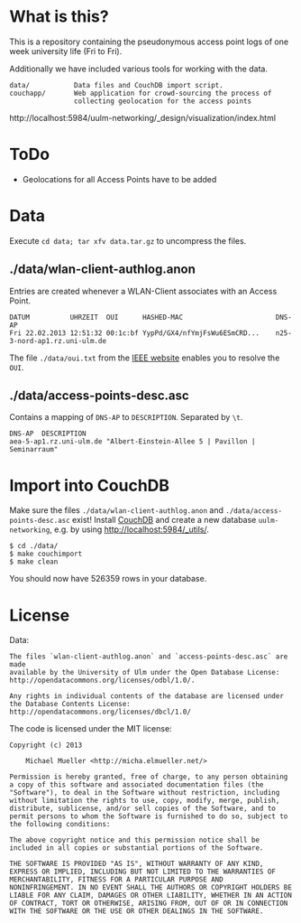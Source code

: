 # What is this?

This is a repository containing the pseudonymous access point logs of one 
week university life (Fri to Fri). 

Additionally we have included various tools for working with the data.

```
data/           Data files and CouchDB import script.
couchapp/       Web application for crowd-sourcing the process of
                collecting geolocation for the access points
```

http://localhost:5984/uulm-networking/_design/visualization/index.html


# ToDo

 * Geolocations for all Access Points have to be added


# Data

Execute `cd data; tar xfv data.tar.gz` to uncompress the files.

## ./data/wlan-client-authlog.anon

Entries are created whenever a WLAN-Client associates with an Access Point.

```
DATUM          UHRZEIT  OUI      HASHED-MAC                       DNS-AP
Fri 22.02.2013 12:51:32 00:1c:bf YypPd/GX4/nfYmjFsWu6ESmCRD...    n25-3-nord-ap1.rz.uni-ulm.de
```

The file `./data/oui.txt` from the [IEEE website](http://standards.ieee.org/develop/regauth/oui/public.html)
enables you to resolve the `OUI`.


## ./data/access-points-desc.asc

Contains a mapping of `DNS-AP` to `DESCRIPTION`. Separated by `\t`.

```
DNS-AP	DESCRIPTION
aea-5-ap1.rz.uni-ulm.de	"Albert-Einstein-Allee 5 | Pavillon | Seminarraum"
```


# Import into CouchDB

Make sure the files `./data/wlan-client-authlog.anon` and `./data/access-points-desc.asc`
exist!
Install [CouchDB](http://couchdb.apache.org/) and create a new database `uulm-networking`,
e.g. by using [http://localhost:5984/_utils/](http://localhost:5984/_utils/).

```
$ cd ./data/
$ make couchimport
$ make clean
```

You should now have 526359 rows in your database.


# License 

Data:

	The files `wlan-client-authlog.anon` and `access-points-desc.asc` are made 
	available by the University of Ulm under the Open Database License: 
	http://opendatacommons.org/licenses/odbl/1.0/. 

	Any rights in individual contents of the database are licensed under 
	the Database Contents License:
	http://opendatacommons.org/licenses/dbcl/1.0/


The code is licensed under the MIT license:

	Copyright (c) 2013

		Michael Mueller <http://micha.elmueller.net/>

	Permission is hereby granted, free of charge, to any person obtaining
	a copy of this software and associated documentation files (the
	"Software"), to deal in the Software without restriction, including
	without limitation the rights to use, copy, modify, merge, publish,
	distribute, sublicense, and/or sell copies of the Software, and to
	permit persons to whom the Software is furnished to do so, subject to
	the following conditions:

	The above copyright notice and this permission notice shall be
	included in all copies or substantial portions of the Software.

	THE SOFTWARE IS PROVIDED "AS IS", WITHOUT WARRANTY OF ANY KIND,
	EXPRESS OR IMPLIED, INCLUDING BUT NOT LIMITED TO THE WARRANTIES OF
	MERCHANTABILITY, FITNESS FOR A PARTICULAR PURPOSE AND
	NONINFRINGEMENT. IN NO EVENT SHALL THE AUTHORS OR COPYRIGHT HOLDERS BE
	LIABLE FOR ANY CLAIM, DAMAGES OR OTHER LIABILITY, WHETHER IN AN ACTION
	OF CONTRACT, TORT OR OTHERWISE, ARISING FROM, OUT OF OR IN CONNECTION
	WITH THE SOFTWARE OR THE USE OR OTHER DEALINGS IN THE SOFTWARE.




